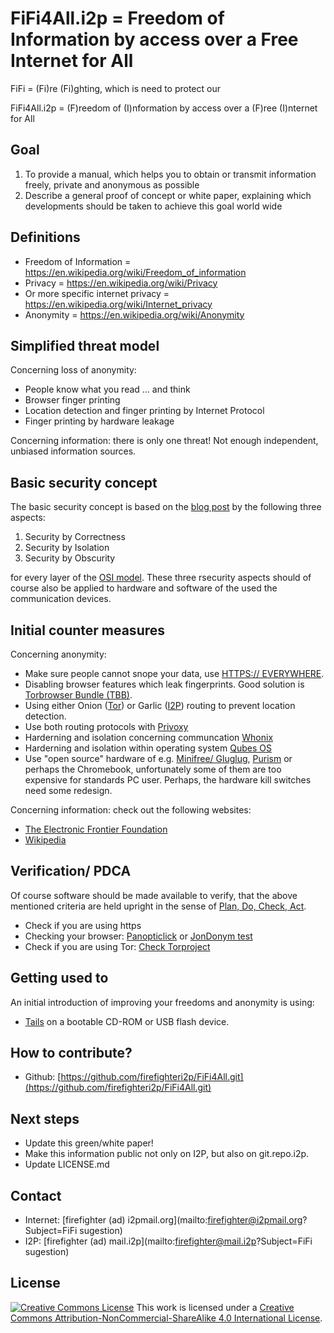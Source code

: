 # FiFi4All.i2p = Freedom of Information by access over a Free Internet for All

FiFi = (Fi)re (Fi)ghting, which is need to protect our

FiFi4All.i2p = (F)reedom of (I)nformation by access over a (F)ree (I)nternet for All

## Goal

1. To provide a manual, which helps you to obtain or transmit information freely, private and anonymous as possible
2. Describe a general proof of concept or white paper, explaining which developments should be taken to achieve this goal world wide

## Definitions

* Freedom of Information = <https://en.wikipedia.org/wiki/Freedom_of_information>
* Privacy = <https://en.wikipedia.org/wiki/Privacy>
* Or more specific internet privacy = <https://en.wikipedia.org/wiki/Internet_privacy>
* Anonymity = <https://en.wikipedia.org/wiki/Anonymity>

## Simplified threat model

Concerning loss of anonymity:

* People know what you read ... and think
* Browser finger printing
* Location detection and finger printing by Internet Protocol
* Finger printing by hardware leakage

Concerning information: there is only one threat! Not enough independent, unbiased information sources.

## Basic security concept

The basic security concept is based on the [blog post](https://theinvisiblethings.blogspot.ca/2008/09/three-approaches-to-computer-security.html) by the following three aspects:

1. Security by Correctness
2. Security by Isolation
3. Security by Obscurity

for every layer of the [OSI model](https://en.wikipedia.org/wiki/OSI_model). These three rsecurity aspects should of course also be applied to hardware and software of the used the communication devices.

## Initial counter measures

Concerning anonymity:

* Make sure people cannot snope your data, use [HTTPS:// EVERYWHERE](https://www.eff.org/https-everywhere).
* Disabling browser features which leak fingerprints. Good solution is [Torbrowser Bundle (TBB)](https://www.torproject.org/projects/torbrowser.html.en).
* Using either Onion ([Tor](https://www.torproject.org/)) or Garlic ([I2P](https://geti2p.net/)) routing to prevent location detection.
* Use both routing protocols with [Privoxy](https://www.privoxy.org/)
* Harderning and isolation concerning communcation [Whonix](https://www.whonix.org/)
* Harderning and isolation within operating system [Qubes OS](https://www.qubes-os.org/)
* Use "open source" hardware of e.g. [Minifree/ Gluglug](https://minifree.org/), [Purism](https://puri.sm/) or perhaps the Chromebook, unfortunately some of them are too expensive for standards PC user. Perhaps, the hardware kill switches need some redesign.

Concerning information: check out the following websites:

* [The Electronic Frontier Foundation](https://www.eff.org/)
* [Wikipedia](https://www.wikipedia.org/)

## Verification/ PDCA

Of course software should be made available to verify, that the above mentioned criteria are held upright in the sense of [Plan, Do, Check, Act](https://en.wikipedia.org/wiki/PDCA).

* Check if you are using https
* Checking your browser: [Panopticlick](https://panopticlick.eff.org/) or [JonDonym test](http://ip-check.info/?lang=en)
* Check if you are using Tor: [Check Torproject](https://check.torproject.org/)

## Getting used to

An initial introduction of improving your freedoms and anonymity is using:

* [Tails](https://tails.boum.org/) on a bootable CD-ROM or USB flash device.

## How to contribute?

* Github: [https://github.com/firefighteri2p/FiFi4All.git](https://github.com/firefighteri2p/FiFi4All.git)

## Next steps

* Update this green/white paper!
* Make this information public not only on I2P, but also on git.repo.i2p.
* Update LICENSE.md

## Contact

* Internet: [firefighter (ad) i2pmail.org](mailto:firefighter@i2pmail.org?Subject=FiFi sugestion)
* I2P: [firefighter (ad) mail.i2p](mailto:firefighter@mail.i2p?Subject=FiFi sugestion)

## License

[![Creative Commons License](https://i.creativecommons.org/l/by-nc-sa/4.0/88x31.png)](http://creativecommons.org/licenses/by-nc-sa/4.0/)
This work is licensed under a [Creative Commons Attribution-NonCommercial-ShareAlike 4.0 International License](http://creativecommons.org/licenses/by-nc-sa/4.0/).
